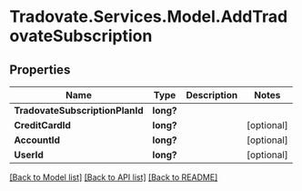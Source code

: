 # Tradovate.Services.Model.AddTradovateSubscription
## Properties

Name | Type | Description | Notes
------------ | ------------- | ------------- | -------------
**TradovateSubscriptionPlanId** | **long?** |  | 
**CreditCardId** | **long?** |  | [optional] 
**AccountId** | **long?** |  | [optional] 
**UserId** | **long?** |  | [optional] 

[[Back to Model list]](../README.md#documentation-for-models) [[Back to API list]](../README.md#documentation-for-api-endpoints) [[Back to README]](../README.md)


